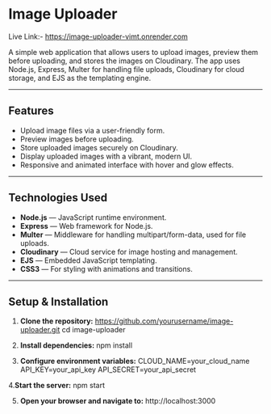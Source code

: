 # Image Uploader

Live Link:- https://image-uploader-vimt.onrender.com

A simple web application that allows users to upload images, preview them before uploading, and stores the images on Cloudinary. The app uses Node.js, Express, Multer for handling file uploads, Cloudinary for cloud storage, and EJS as the templating engine.

---

## Features

- Upload image files via a user-friendly form.
- Preview images before uploading.
- Store uploaded images securely on Cloudinary.
- Display uploaded images with a vibrant, modern UI.
- Responsive and animated interface with hover and glow effects.

---

## Technologies Used

- **Node.js** — JavaScript runtime environment.
- **Express** — Web framework for Node.js.
- **Multer** — Middleware for handling multipart/form-data, used for file uploads.
- **Cloudinary** — Cloud service for image hosting and management.
- **EJS** — Embedded JavaScript templating.
- **CSS3** — For styling with animations and transitions.

---

## Setup & Installation

1. **Clone the repository:**
https://github.com/yourusername/image-uploader.git
   cd image-uploader
2. 	**Install dependencies:**
    npm install

3. **Configure environment variables:**
    CLOUD_NAME=your_cloud_name
API_KEY=your_api_key
API_SECRET=your_api_secret

 4.**Start the server:** npm start

5. **Open your browser and navigate to:**   http://localhost:3000    
